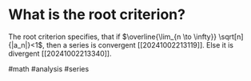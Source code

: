 # What is the root criterion?
The root criterion specifies, that if $\overline{\lim_{n \to \infty}} \sqrt[n]{|a_n|}<1$, then a series is convergent [[20241002213119]]. Else it is divergent [[20241002213340]].

#math #analysis #series